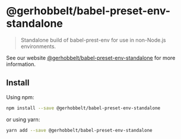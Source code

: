 # @gerhobbelt/babel-preset-env-standalone

> Standalone build of babel-prest-env for use in non-Node.js environments.

See our website [@gerhobbelt/babel-preset-env-standalone](https://babeljs.io/docs/en/next/babel-preset-env-standalone.html) for more information.

## Install

Using npm:

```sh
npm install --save @gerhobbelt/babel-preset-env-standalone
```

or using yarn:

```sh
yarn add --save @gerhobbelt/babel-preset-env-standalone
```
